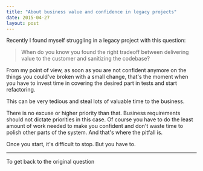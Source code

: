 ```yaml
---
title: "About business value and confidence in legacy projects"
date: 2015-04-27
layout: post
---
```


Recently I found myself struggling in a legacy project with this question:

> When do you know you found the right tradeoff between delivering value to the customer and sanitizing the codebase?

From my point of view, as soon as you are not confident anymore on the things you could've broken with a small change, that's the moment when you have to invest time in covering the desired part in tests and start refactoring.

This can be very tedious and steal lots of valuable time to the business.

There is no excuse or higher priority than that. Business requirements should not dictate priorities in this case. Of course you have to do the least amount of work needed to make you confident and don't waste time to polish other parts of the system. And that's where the pitfall is.

Once you start, it's difficult to stop. But you have to.

---

To get back to the original question
